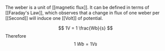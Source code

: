The weber is a unit of [[magnetic flux]]. It can be defined in terms of [[Faraday's Law]], which observes that a change in flux of one weber per [[Second]] will induce one [[Volt]] of potential.

$$
1V = 1 \frac{Wb}{s}
$$
Therefore
$$
1\ Wb = 1 V s
$$
